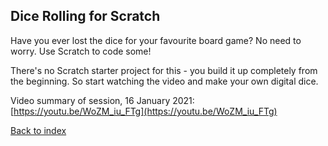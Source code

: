 ## Dice Rolling for Scratch

Have you ever lost the dice for your favourite board game?   No need to worry.   Use Scratch to code some!

There's no Scratch starter project for this - you build it up completely from the beginning.   So start watching the video and make your own digital dice.

Video summary of session, 16 January 2021:  [https://youtu.be/WoZM_iu_FTg](https://youtu.be/WoZM_iu_FTg)

[Back to index](README.md)